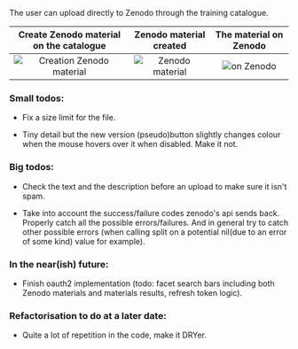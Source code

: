 The user can upload directly to Zenodo through the training catalogue.


Create Zenodo material on the catalogue                 |  Zenodo material created                   |  The material on Zenodo
:-------------------------:|:-------------------------:|:-------------------------:
![Creation Zenodo material](https://i.imgur.com/Z702A0X.png)  |  ![Zenodo material](https://i.imgur.com/0I1t2JI.png)  |  ![on Zenodo](https://i.imgur.com/E7qv7U5.png)


### Small todos:

- Fix a size limit for the file.  

- Tiny detail but the new version (pseudo)button slightly changes colour when the mouse hovers over it when disabled. Make it not.


### Big todos:

- Check the text and the description before an upload to make sure it isn't spam.

- Take into account the success/failure codes zenodo's api sends back. Properly catch all the possible errors/failures. And in general try to catch other possible errors (when calling split on a potential nil(due to an error of some kind) value for example).

### In the near(ish) future:

- Finish oauth2 implementation (todo: facet search bars including both Zenodo materials and materials results, refresh token logic).

### Refactorisation to do at a later date:

- Quite a lot of repetition in the code, make it DRYer.


